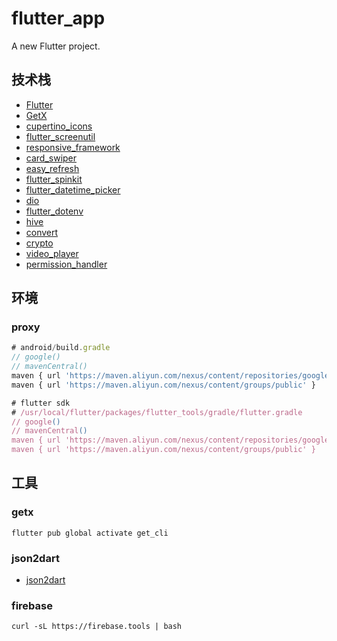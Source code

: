 # flutter_app

A new Flutter project.

## 技术栈

- [Flutter](https://docs.flutter.dev/)
- [GetX](https://github.com/jonataslaw/getx)
- [cupertino_icons](https://pub.dev/packages/cupertino_icons)
- [flutter_screenutil](https://github.com/OpenFlutter/flutter_screenutil)
- [responsive_framework](https://github.com/Codelessly/ResponsiveFramework)
- [card_swiper](https://github.com/TheAnkurPanchani/card_swiper)
- [easy_refresh](https://github.com/xuelongqy/flutter_easy_refresh)
- [flutter_spinkit](https://github.com/jogboms/flutter_spinkit)
- [flutter_datetime_picker]()
- [dio](https://github.com/flutterchina/dio)
- [flutter_dotenv](https://github.com/java-james/flutter_dotenv)
- [hive](https://github.com/hivedb/hive)
- [convert](https://github.com/dart-lang/convert)
- [crypto](https://github.com/dart-lang/crypto)
- [video_player](https://pub.dev/packages/video_player)
- [permission_handler](https://github.com/baseflow/flutter-permission-handler)

## 环境

### proxy

```js
# android/build.gradle
// google()
// mavenCentral()
maven { url 'https://maven.aliyun.com/nexus/content/repositories/google' }
maven { url 'https://maven.aliyun.com/nexus/content/groups/public' }

# flutter sdk
# /usr/local/flutter/packages/flutter_tools/gradle/flutter.gradle
// google()
// mavenCentral()
maven { url 'https://maven.aliyun.com/nexus/content/repositories/google' }
maven { url 'https://maven.aliyun.com/nexus/content/groups/public' }
```

## 工具

### getx

```shell
flutter pub global activate get_cli
```

### json2dart

- [json2dart](https://caijinglong.github.io/json2dart)

### firebase

```shell
curl -sL https://firebase.tools | bash
```
